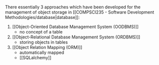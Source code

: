 There essentially 3 approaches which have been developed for the management of object storage in [[COMPSCI235 - Software Development Methodologies/database|database]]:
1. [[Object-Oriented Database Management System (OODBMS)]]
	- no concept of a table
1. [[Object-Relational Database Management System (ORDBMS)]]
	- storing objects in tables
2. [[Object Relation Mapping (ORM)]]
	- automatically mapped
	- [[SQLalchemy]]